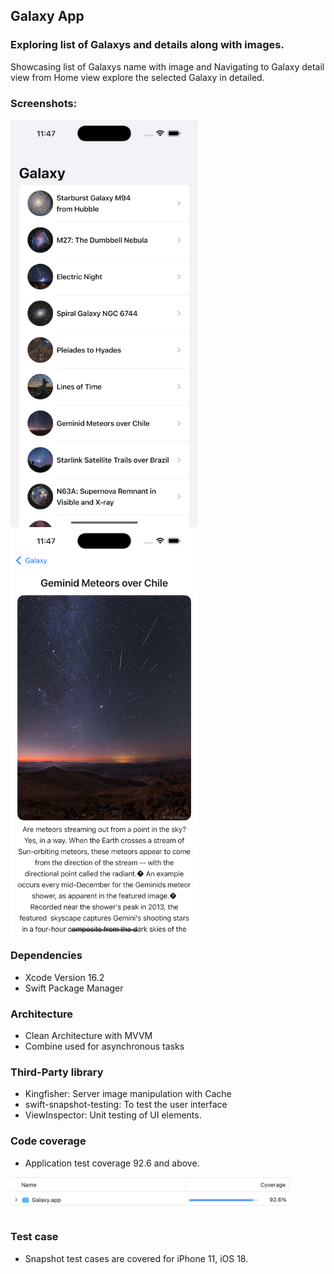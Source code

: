 ## Galaxy App
### Exploring list of Galaxys and details along with images.
Showcasing list of Galaxys name with image and Navigating to Galaxy detail view from Home view explore the selected Galaxy in detailed.

### Screenshots:
<img src="https://github.com/sowsugum/Galaxy/blob/main/Simulator%20Screenshot-iPhone-2025-01-27%20at%2023.47.10.png?raw=true" width="300" align="middle" /> <img src="https://github.com/sowsugum/Galaxy/blob/main/Simulator%20Screenshot-iPhone-2025-01-27%20at%2023.47.20.png?raw=true" width="300" align="middle" />

### Dependencies
- Xcode Version 16.2
- Swift Package Manager

### Architecture
- Clean Architecture with MVVM
- Combine used for asynchronous tasks

### Third-Party library
- Kingfisher: Server image manipulation with Cache
- swift-snapshot-testing: To test the user interface
- ViewInspector: Unit testing of UI elements.

### Code coverage
- Application test coverage 92.6 and above.
<img src="https://github.com/sowsugum/Galaxy/blob/main/CodeCoverage.png" width="450" />

### Test case
- Snapshot test cases are covered for iPhone 11, iOS 18.



